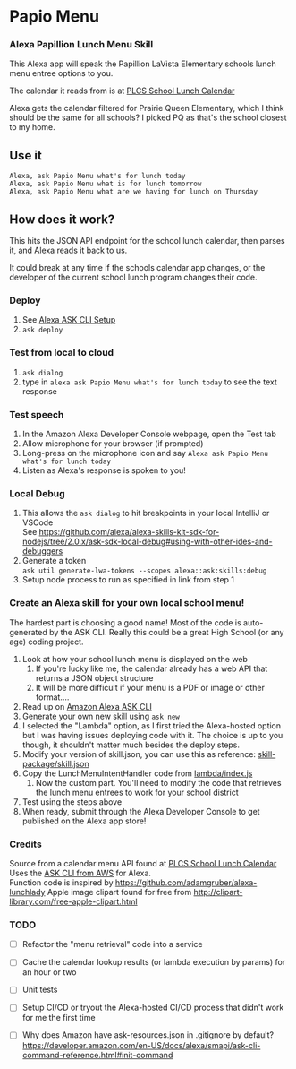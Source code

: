 # Papio Menu
### Alexa Papillion Lunch Menu Skill
This Alexa app will speak the Papillion LaVista Elementary schools lunch menu entree options to you.

The calendar it reads from is at [PLCS School Lunch Calendar](https://family.titank12.com/menu/TC4F9D)

Alexa gets the calendar filtered for Prairie Queen Elementary, which I think should be the same for all schools?
I picked PQ as that's the school closest to my home.

## Use it
`Alexa, ask Papio Menu what's for lunch today` \
`Alexa, ask Papio Menu what is for lunch tomorrow` \
`Alexa, ask Papio Menu what are we having for lunch on Thursday`

## How does it work?
This hits the JSON API endpoint for the school lunch calendar, then parses it,
and Alexa reads it back to us.

It could break at any time if the schools calendar app changes, or the developer
of the current school lunch program changes their code.

### Deploy
1. See [Alexa ASK CLI Setup](https://developer.amazon.com/en-US/docs/alexa/smapi/quick-start-alexa-skills-kit-command-line-interface.html#prerequisites)
1. `ask deploy`

### Test from local to cloud
1. `ask dialog`
1. type in `alexa ask Papio Menu what's for lunch today` to see the text response

### Test speech
1. In the Amazon Alexa Developer Console webpage, open the Test tab
1. Allow microphone for your browser (if prompted)
1. Long-press on the microphone icon and say `Alexa ask Papio Menu what's for lunch today`
1. Listen as Alexa's response is spoken to you!

### Local Debug
1. This allows the `ask dialog` to hit breakpoints in your local IntelliJ or VSCode \
   See https://github.com/alexa/alexa-skills-kit-sdk-for-nodejs/tree/2.0.x/ask-sdk-local-debug#using-with-other-ides-and-debuggers
1. Generate a token \
   `ask util generate-lwa-tokens --scopes alexa::ask:skills:debug`
1. Setup node process to run as specified in link from step 1

### Create an Alexa skill for your own local school menu!
The hardest part is choosing a good name! Most of the code is auto-generated by the ASK CLI.
Really this could be a great High School (or any age) coding project.
1. Look at how your school lunch menu is displayed on the web
   1. If you're lucky like me, the calendar already has a web API that returns a JSON object structure
   1. It will be more difficult if your menu is a PDF or image or other format....
1. Read up on [Amazon Alexa ASK CLI](https://github.com/alexa/alexa-skills-kit-sdk-for-nodejs/tree/2.0.x/ask-sdk-local-debug#using-with-other-ides-and-debuggers)
1. Generate your own new skill using `ask new`
1. I selected the "Lambda" option, as I first tried the Alexa-hosted option but I was having issues deploying code with it.
The choice is up to you though, it shouldn't matter much besides the deploy steps.
1. Modify your version of skill.json, you can use this as reference: [skill-package/skill.json](skill-package/skill.json)
1. Copy the LunchMenuIntentHandler code from [lambda/index.js](lambda/index.js)
   1. Now the custom part. You'll need to modify the code that retrieves the lunch menu entrees to work for your school district
1. Test using the steps above
1. When ready, submit through the Alexa Developer Console to get published on the Alexa app store!

### Credits
Source from a calendar menu API found at [PLCS School Lunch Calendar](https://family.titank12.com/menu/TC4F9D) \
Uses the [ASK CLI from AWS](https://github.com/alexa/alexa-skills-kit-sdk-for-nodejs/tree/2.0.x/ask-sdk-local-debug) for Alexa. \
Function code is inspired by https://github.com/adamgruber/alexa-lunchlady
Apple image clipart found for free from http://clipart-library.com/free-apple-clipart.html

### TODO
- [ ] Refactor the "menu retrieval" code into a service
- [ ] Cache the calendar lookup results (or lambda execution by params) for an hour or two
- [ ] Unit tests
- [ ] Setup CI/CD or tryout the Alexa-hosted CI/CD process that didn't work for me the first time
- [ ] Why does Amazon have ask-resources.json in .gitignore by default? \
  https://developer.amazon.com/en-US/docs/alexa/smapi/ask-cli-command-reference.html#init-command
  